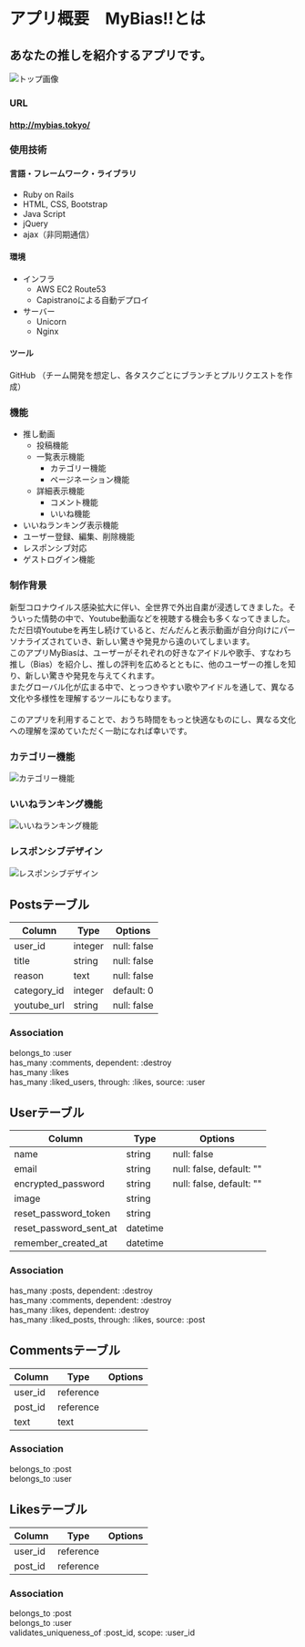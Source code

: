 # アプリ概要　MyBias!!とは
## あなたの推しを紹介するアプリです。
![トップ画像](https://user-images.githubusercontent.com/60571920/100077533-cf659080-2e85-11eb-874a-12fe855ac30d.png)

### URL
#### http://mybias.tokyo/

### 使用技術
#### 言語・フレームワーク・ライブラリ
- Ruby on Rails
- HTML, CSS, Bootstrap
- Java Script
- jQuery
- ajax（非同期通信）

#### 環境
- インフラ
  - AWS EC2 Route53
  - Capistranoによる自動デプロイ
- サーバー
  - Unicorn
  - Nginx

#### ツール
GitHub （チーム開発を想定し、各タスクごとにブランチとプルリクエストを作成）

### 機能
- 推し動画
  - 投稿機能
  - 一覧表示機能
    - カテゴリー機能
    - ページネーション機能
  - 詳細表示機能
    - コメント機能
    - いいね機能
- いいねランキング表示機能
- ユーザー登録、編集、削除機能
- レスポンシブ対応
- ゲストログイン機能

### 制作背景
新型コロナウイルス感染拡大に伴い、全世界で外出自粛が浸透してきました。そういった情勢の中で、Youtube動画などを視聴する機会も多くなってきました。<br>
ただ日頃Youtubeを再生し続けていると、だんだんと表示動画が自分向けにパーソナライズされていき、新しい驚きや発見から遠のいてしまいます。<br>
このアプリMyBiasは、ユーザーがそれぞれの好きなアイドルや歌手、すなわち推し（Bias）を紹介し、推しの評判を広めるとともに、他のユーザーの推しを知り、新しい驚きや発見を与えてくれます。<br>
またグローバル化が広まる中で、とっつきやすい歌やアイドルを通して、異なる文化や多様性を理解するツールにもなります。<br>
<br>
このアプリを利用することで、おうち時間をもっと快適なものにし、異なる文化への理解を深めていただく一助になれば幸いです。

### カテゴリー機能
![カテゴリー機能](https://user-images.githubusercontent.com/60571920/100077551-d5f40800-2e85-11eb-9259-0ecef85979c6.jpg)

### いいねランキング機能
![いいねランキング機能](https://user-images.githubusercontent.com/60571920/100077556-d7bdcb80-2e85-11eb-84c5-2b397e2514e0.png)

### レスポンシブデザイン
![レスポンシブデザイン](https://user-images.githubusercontent.com/60571920/100160777-9106ba80-2ef3-11eb-88bb-d2bbd98ed485.gif)

## Postsテーブル
|Column|Type|Options|
|------|----|-------|
|user_id|integer|null: false|
|title|string|null: false|
|reason|text|null: false|
|category_id|integer|default: 0|
|youtube_url|string|null: false|

### Association
belongs_to :user<br>
has_many :comments, dependent: :destroy<br>
has_many :likes<br>
has_many :liked_users, through: :likes, source: :user

## Userテーブル
|Column|Type|Options|
|------|----|-------|
|name|string|null: false|
|email|string|null: false, default: ""|
|encrypted_password|string|null: false, default: ""|
|image|string||
|reset_password_token|string||
|reset_password_sent_at|datetime||
|remember_created_at|datetime||

### Association
has_many :posts, dependent: :destroy<br>
has_many :comments, dependent: :destroy<br>
has_many :likes, dependent: :destroy<br>
has_many :liked_posts, through: :likes, source: :post

## Commentsテーブル
|Column|Type|Options|
|------|----|-------|
|user_id|reference||
|post_id|reference||
|text|text||

### Association
belongs_to :post<br>
belongs_to :user

## Likesテーブル
|Column|Type|Options|
|------|----|-------|
|user_id|reference||
|post_id|reference||

### Association
belongs_to :post<br>
belongs_to :user<br>
validates_uniqueness_of :post_id, scope: :user_id